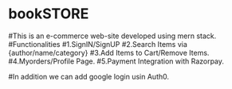 # bookSTORE
#This is an e-commerce web-site developed using mern stack.
#Functionalities
#1.SignIN/SignUP
#2.Search Items via {author/name/category}
#3.Add Items to Cart/Remove Items.
#4.Myorders/Profile Page.
#5.Payment Integration with Razorpay.

#In addition we can add google login usin Auth0.
